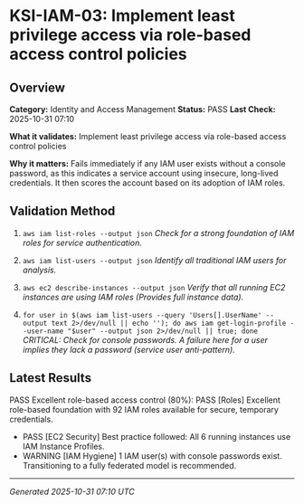 # KSI-IAM-03: Implement least privilege access via role-based access control policies

## Overview

**Category:** Identity and Access Management
**Status:** PASS
**Last Check:** 2025-10-31 07:10

**What it validates:** Implement least privilege access via role-based access control policies

**Why it matters:** Fails immediately if any IAM user exists without a console password, as this indicates a service account using insecure, long-lived credentials. It then scores the account based on its adoption of IAM roles.

## Validation Method

1. `aws iam list-roles --output json`
   *Check for a strong foundation of IAM roles for service authentication.*

2. `aws iam list-users --output json`
   *Identify all traditional IAM users for analysis.*

3. `aws ec2 describe-instances --output json`
   *Verify that all running EC2 instances are using IAM roles (Provides full instance data).*

4. `for user in $(aws iam list-users --query 'Users[].UserName' --output text 2>/dev/null || echo ''); do aws iam get-login-profile --user-name "$user" --output json 2>/dev/null || true; done`
   *CRITICAL: Check for console passwords. A failure here for a user implies they *lack* a password (service user anti-pattern).*

## Latest Results

PASS Excellent role-based access control (80%): PASS [Roles] Excellent role-based foundation with 92 IAM roles available for secure, temporary credentials.
- PASS [EC2 Security] Best practice followed: All 6 running instances use IAM Instance Profiles.
- WARNING [IAM Hygiene] 1 IAM user(s) with console passwords exist. Transitioning to a fully federated model is recommended.

---
*Generated 2025-10-31 07:10 UTC*